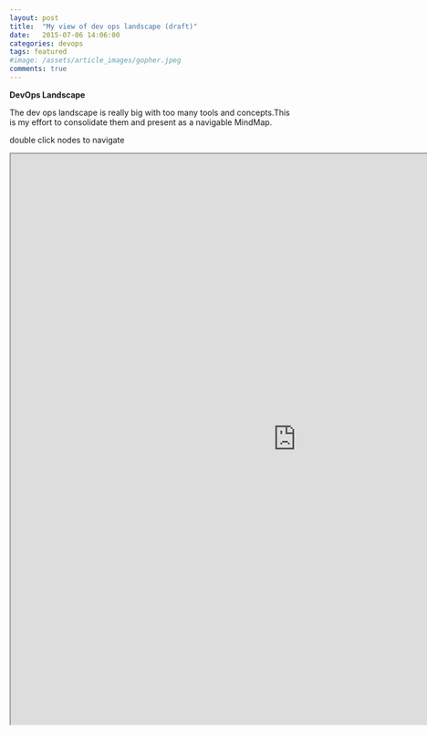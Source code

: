 ```yaml
---
layout: post
title:  "My view of dev ops landscape (draft)"
date:   2015-07-06 14:06:00
categories: devops
tags: featured
#image: /assets/article_images/gopher.jpeg
comments: true
---
```


**DevOps Landscape**

The dev ops landscape is really big with too many tools and concepts.This is my effort to consolidate them and present as a navigable MindMap.

double click nodes to navigate
<iframe src="https://atlas.mindmup.com/2015/07/19c14980063801338ebb626193310231/devops_landscape/index.html" width="1000" height="1000"></iframe>
